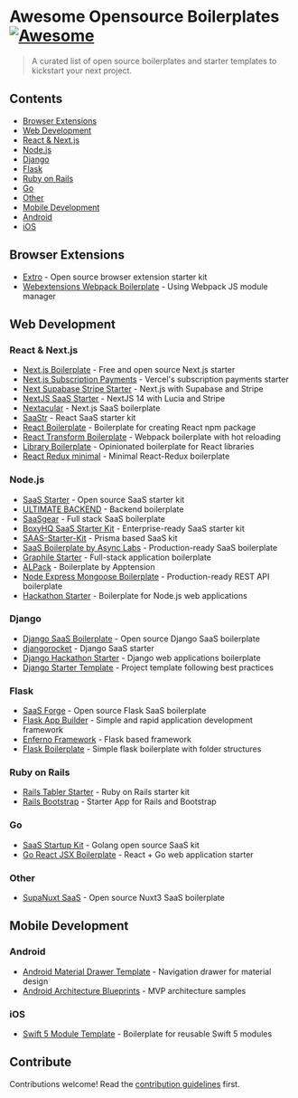 # Awesome Opensource Boilerplates [![Awesome](https://awesome.re/badge.svg)](https://awesome.re)

> A curated list of open source boilerplates and starter templates to kickstart your next project.

## Contents

- [Browser Extensions](#browser-extensions) 
- [Web Development](#web-development)
 - [React & Next.js](#react--nextjs)
 - [Node.js](#nodejs)
 - [Django](#django)
 - [Flask](#flask)
 - [Ruby on Rails](#ruby-on-rails)
 - [Go](#go)
 - [Other](#other)
- [Mobile Development](#mobile-development)
 - [Android](#android)
 - [iOS](#ios)

## Browser Extensions

- [Extro](https://github.com/turbostarter/extro) - Open source browser extension starter kit
- [Webextensions Webpack Boilerplate](https://github.com/fstanis/webextensions-webpack-boilerplate) - Using Webpack JS module manager

## Web Development

### React & Next.js

- [Next.js Boilerplate](https://github.com/ixartz/Next-js-Boilerplate) - Free and open source Next.js starter
- [Next.js Subscription Payments](https://github.com/vercel/nextjs-subscription-payments) - Vercel's subscription payments starter
- [Next Supabase Stripe Starter](https://github.com/KolbySisk/next-supabase-stripe-starter) - Next.js with Supabase and Stripe
- [NextJS SaaS Starter](https://github.com/juliankoehn/nextjs-saas-starter) - NextJS 14 with Lucia and Stripe
- [Nextacular](https://github.com/nextacular/nextacular) - Next.js SaaS boilerplate
- [SaaStr](https://github.com/aloysius-tim/saas-react-starter-kit-boilerplate) - React SaaS starter kit
- [React Boilerplate](https://github.com/petehunt/react-boilerplate) - Boilerplate for creating React npm package
- [React Transform Boilerplate](https://github.com/gaearon/react-transform-boilerplate) - Webpack boilerplate with hot reloading
- [Library Boilerplate](https://github.com/gaearon/library-boilerplate) - Opinionated boilerplate for React libraries
- [React Redux minimal](https://github.com/flexdinesh/react-redux-boilerplate) - Minimal React-Redux boilerplate

### Node.js

- [SaaS Starter](https://github.com/cedrickchee/saas-starter) - Open source SaaS starter kit
- [ULTIMATE BACKEND](https://github.com/juicycleff/ultimate-backend) - Backend boilerplate
- [SaaSgear](https://github.com/JSLancerTeam/saasgear) - Full stack SaaS boilerplate
- [BoxyHQ SaaS Starter Kit](https://github.com/boxyhq/saas-starter-kit) - Enterprise-ready SaaS starter kit
- [SAAS-Starter-Kit](https://github.com/Saas-Starter-Kit/Saas-Kit-prisma) - Prisma based SaaS kit
- [SaaS Boilerplate by Async Labs](https://github.com/async-labs/saas) - Production-ready SaaS boilerplate
- [Graphile Starter](https://github.com/graphile/starter) - Full-stack application boilerplate
- [ALPack](https://github.com/apptension/ALPack) - Boilerplate by Apptension
- [Node Express Mongoose Boilerplate](https://github.com/hagopj13/node-express-mongoose-boilerplate) - Production-ready REST API boilerplate
- [Hackathon Starter](https://github.com/sahat/hackathon-starter) - Boilerplate for Node.js web applications

### Django

- [Django SaaS Boilerplate](https://github.com/PaulleDemon/Django-SAAS-Boilerplate) - Open source Django SaaS boilerplate
- [djangorocket](https://github.com/ernestofgonzalez/djangorocket) - Django SaaS starter
- [Django Hackathon Starter](https://github.com/DrkSephy/django-hackathon-starter) - Django web applications boilerplate
- [Django Starter Template](https://github.com/fasouto/django-starter-template) - Project template following best practices

### Flask

- [SaaS Forge](https://github.com/saasforge/open-source-saas) - Open source Flask SaaS boilerplate
- [Flask App Builder](https://github.com/dpgaspar/Flask-AppBuilder) - Simple and rapid application development framework
- [Enferno Framework](https://github.com/level09/enferno) - Flask based framework
- [Flask Boilerplate](https://github.com/melvin0008/FlaskBoilerplate) - Simple flask boilerplate with folder structures

### Ruby on Rails

- [Rails Tabler Starter](https://github.com/tarunvelli/rails-tabler-starter) - Ruby on Rails starter kit
- [Rails Bootstrap](https://github.com/RailsApps/rails-bootstrap) - Starter App for Rails and Bootstrap

### Go

- [SaaS Startup Kit](https://github.com/vercel/next-js-subscription-payments) - Golang open source SaaS kit
- [Go React JSX Boilerplate](https://github.com/sharath/go-react-boilerplate) - React + Go web application starter

### Other

- [SupaNuxt SaaS](https://github.com/JavascriptMick/supanuxt-saas) - Open source Nuxt3 SaaS boilerplate

## Mobile Development

### Android

- [Android Material Drawer Template](https://github.com/kanytu/android-material-drawer-template) - Navigation drawer for material design
- [Android Architecture Blueprints](https://github.com/googlesamples/android-architecture) - MVP architecture samples

### iOS

- [Swift 5 Module Template](https://github.com/fulldecent/swift5-module-template) - Boilerplate for reusable Swift 5 modules

## Contribute

Contributions welcome! Read the [contribution guidelines](contributing.md) first.
